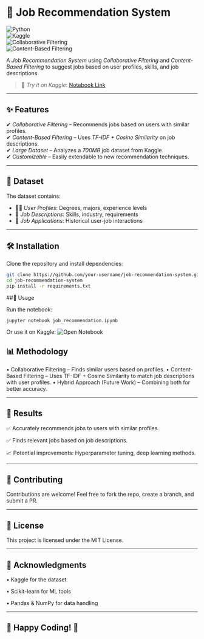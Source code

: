 # 🚀 Job Recommendation System  

![Python](https://img.shields.io/badge/Python-3.9%2B-blue?style=for-the-badge&logo=python)  
![Kaggle](https://img.shields.io/badge/Kaggle-Dataset-blue?style=for-the-badge&logo=kaggle)  
![Collaborative Filtering](https://img.shields.io/badge/Collaborative%20Filtering-%F0%9F%93%88-green?style=for-the-badge)  
![Content-Based Filtering](https://img.shields.io/badge/Content--Based%20Filtering-%F0%9F%93%9A-purple?style=for-the-badge)  

A *Job Recommendation System* using *Collaborative Filtering* and *Content-Based Filtering* to suggest jobs based on user profiles, skills, and job descriptions.  

> 📌 *Try it on Kaggle*: [Notebook Link](https://www.kaggle.com/code/atulbhartiproff/job-recommendation-system)  

---

## ✨ Features  

✔ *Collaborative Filtering* – Recommends jobs based on users with similar profiles.  
✔ *Content-Based Filtering* – Uses *TF-IDF + Cosine Similarity* on job descriptions.  
✔ *Large Dataset* – Analyzes a *700MB* job dataset from Kaggle.  
✔ *Customizable* – Easily extendable to new recommendation techniques.  

---

## 📂 Dataset  

The dataset contains:  

- 🧑‍💼 *User Profiles*: Degrees, majors, experience levels  
- 🏢 *Job Descriptions*: Skills, industry, requirements  
- 🔗 *Job Applications*: Historical user-job interactions  

---

## 🛠 Installation  

Clone the repository and install dependencies:  

```bash
git clone https://github.com/your-username/job-recommendation-system.git
cd job-recommendation-system
pip install -r requirements.txt
```
##🚀 Usage

Run the notebook:

```jupyter notebook job_recommendation.ipynb```

Or use it on Kaggle: ![Open Notebook](https://www.kaggle.com/code/atulbhartiproff/job-recommendation-system)

## 📊 Methodology
	
  •	Collaborative Filtering – Finds similar users based on profiles.
	•	Content-Based Filtering – Uses TF-IDF + Cosine Similarity to match job descriptions with user profiles.
	•	Hybrid Approach (Future Work) – Combining both for better accuracy.

---

## 📌 Results

✅ Accurately recommends jobs to users with similar profiles.

✅ Finds relevant jobs based on job descriptions.

📈 Potential improvements: Hyperparameter tuning, deep learning methods.

--- 

## 🤝 Contributing

Contributions are welcome! Feel free to fork the repo, create a branch, and submit a PR.

---

## 📜 License

This project is licensed under the MIT License.

---

## 🌟 Acknowledgments
	
  • Kaggle for the dataset
  
  • Scikit-learn for ML tools
  
  • Pandas & NumPy for data handling

---

## 🚀 Happy Coding! 🎯
